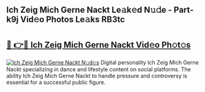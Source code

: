 ## Ich Zeig Mich Gerne Nackt Le𝚊k𝚎d N𝚞𝚍e - Part-k9j Vid𝚎o Photos Le𝚊ks RB3tc

# <h2><a href="http://fb1y5u5.evod.top/?m=Ich+Zeig+Mich+Gerne+Nackt">🔗 👉🔴 Ich Zeig Mich Gerne Nackt Vid𝚎o Ph𝚘t𝚘s</a></h2>

[![Ich Zeig Mich Gerne Nackt N𝚞d𝚎s](https://i.imgur.com/8V9OHl7.gif)](http://fb1y5u5.evod.top/?m=Ich+Zeig+Mich+Gerne+Nackt)
Digital personality Ich Zeig Mich Gerne Nackt specializing in dance and lifestyle content on social platforms. The ability Ich Zeig Mich Gerne Nackt to handle pressure and controversy is essential for a successful public figure. 
